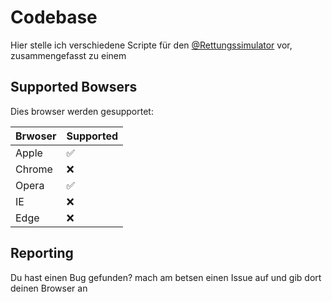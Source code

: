 # Codebase
Hier stelle ich verschiedene Scripte für den [@Rettungssimulator](https://github.com/Rettungssimulator) vor, zusammengefasst zu einem
## Supported Bowsers

Dies browser werden gesupportet:

| Brwoser | Supported          |
| ------- | ------------------ |
| Apple   | :white_check_mark: |
| Chrome  | :x:                |
| Opera   | :white_check_mark: |
| IE      | :x:                |
| Edge    | :x:                |

## Reporting
Du hast einen Bug gefunden? mach am betsen einen Issue auf und gib dort deinen Browser an
